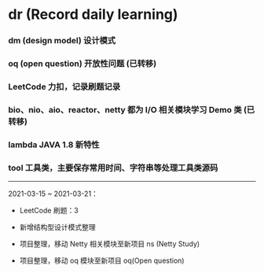 # dr (Record daily learning)

### dm (design model) 设计模式

### oq (open question) 开放性问题 (已转移)

### LeetCode 力扣，记录刷题记录

### bio、nio、aio、reactor、netty 都为 I/O 相关模块学习 Demo 类 (已转移)

### lambda JAVA 1.8 新特性

### tool 工具类，主要保存常用时间、字符串等处理工具类源码

--- 

2021-03-15 ~ 2021-03-21：

- LeetCode 刷题：3

- 新增结构型设计模式整理

- 项目整理，移动 Netty 相关模块至新项目 ns (Netty Study)

- 项目整理，移动 oq 模块至新项目 oq(Open question)